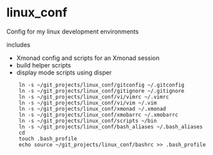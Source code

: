 linux_conf
==========

Config for my linux development environments

includes

- Xmonad config and scripts for an Xmonad session
- build helper scripts
- display mode scripts using disper


```
    ln -s ~/git_projects/linux_conf/gitconfig ~/.gitconfig
    ln -s ~/git_projects/linux_conf/gitignore ~/.gitignore
    ln -s ~/git_projects/linux_conf/vi/vimrc ~/.vimrc
    ln -s ~/git_projects/linux_conf/vi/vim ~/.vim
    ln -s ~/git_projects/linux_conf/xmonad ~/.xmonad
    ln -s ~/git_projects/linux_conf/xmobarrc ~/.xmobarrc
    ln -s ~/git_projects/linux_conf/scripts ~/bin
    ln -s ~/git_projects/linux_conf/bash_aliases ~/.bash_aliases
    cd
    touch .bash_profile
    echo source ~/git_projects/linux_conf/bashrc >> .bash_profile
```
